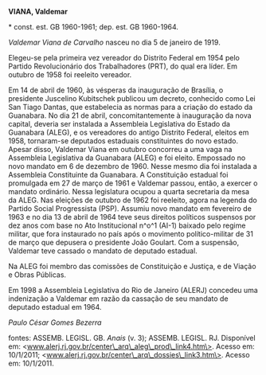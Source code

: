 **VIANA, Valdemar**

\* const. est. GB 1960-1961; dep. est. GB 1960-1964.

*Valdemar Viana de Carvalho* nasceu no dia 5 de janeiro de 1919.

Elegeu-se pela primeira vez vereador do Distrito Federal em 1954 pelo
Partido Revolucionário dos Trabalhadores (PRT), do qual era líder. Em
outubro de 1958 foi reeleito vereador.

Em 14 de abril de 1960, às vésperas da inauguração de Brasília, o
presidente Juscelino Kubitschek publicou um decreto, conhecido como Lei
San Tiago Dantas, que estabelecia as normas para a criação do estado da
Guanabara. No dia 21 de abril, concomitantemente à inauguração da nova
capital, deveria ser instalada a Assembleia Legislativa do Estado da
Guanabara (ALEG), e os vereadores do antigo Distrito Federal, eleitos em
1958, tornaram-se deputados estaduais constituintes do novo estado.
Apesar disso, Valdemar Viana em outubro concorreu a uma vaga na
Assembleia Legislativa da Guanabara (ALEG) e foi eleito. Empossado no
novo mandato em 6 de dezembro de 1960. Nesse mesmo dia foi instalada a
Assembleia Constituinte da Guanabara. A Constituição estadual foi
promulgada em 27 de março de 1961 e Valdemar passou, então, a exercer o
mandato ordinário. Nessa legislatura ocupou a quarta secretaria da mesa
da ALEG. Nas eleições de outubro de 1962 foi reeleito, agora na legenda
do Partido Social Progressista (PSP). Assumiu novo mandato em fevereiro
de 1963 e no dia 13 de abril de 1964 teve seus direitos políticos
suspensos por dez anos com base no Ato Institucional n^o^1 (AI-1)
baixado pelo regime militar, que fora instaurado no país após o
movimento político-militar de 31 de março que depusera o presidente João
Goulart. Com a suspensão, Valdemar teve cassado o mandato de deputado
estadual.

Na ALEG foi membro das comissões de Constituição e Justiça, e de Viação
e Obras Públicas.

Em 1998 a Assembleia Legislativa do Rio de Janeiro (ALERJ) concedeu uma
indenização a Valdemar em razão da cassação de seu mandato de deputado
estadual em 1964.

*Paulo César Gomes Bezerra*

fontes: ASSEMB. LEGISL. GB. *Anais* (v. 3); ASSEMB. LEGISL. RJ.
Disponível em:
\<www.alerj.rj.gov.br/center\_arq\_aleg\_prod\_link4.htm\>. Acesso em:
10/1/2011; \<www.alerj.rj.gov.br/center\_arq\_dossies\_link3.htm\>.
Acesso em: 10/1/2011.
